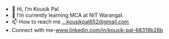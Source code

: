 - 👋 Hi, I’m Kousik Pal
- 🌱 I’m currently learning MCA at NIT Warangal.
- 📫 How to reach me ...kousikpal652@gmail.com
- Connect with me-www.linkedin.com/in/kousik-pal-68319b28b
<!---
KOUSIKPAL33/KOUSIKPAL33 is a ✨ special ✨ repository because its `README.md` (this file) appears on your GitHub profile.
You can click the Preview link to take a look at your changes.
--->
